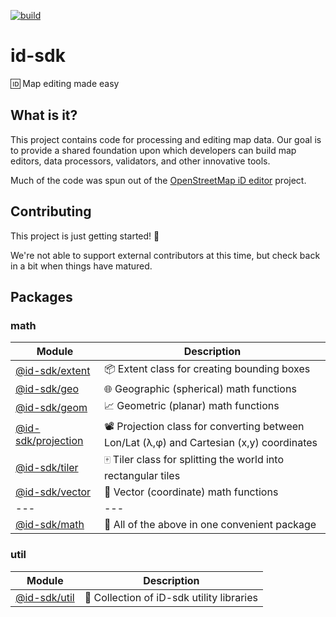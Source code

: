 [![build](https://github.com/ideditor/id-sdk/workflows/build/badge.svg)](https://github.com/ideditor/id-sdk/actions?query=workflow%3A%22build%22)


# id-sdk

🆔 Map editing made easy


## What is it?

This project contains code for processing and editing map data.  Our goal is to provide a shared foundation upon which developers can build map editors, data processors, validators, and other innovative tools.

Much of the code was spun out of the [OpenStreetMap iD editor](https://github.com/openstreetmap/iD) project.


## Contributing

This project is just getting started! 🌱

We're not able to support external contributors at this time, but check back in a bit when things have matured.


## Packages

### math

Module                | Description
--------------------- | -------------
[@id-sdk/extent]      | 📦 Extent class for creating bounding boxes
[@id-sdk/geo]         | 🌐 Geographic (spherical) math functions
[@id-sdk/geom]        | 📈 Geometric (planar) math functions
[@id-sdk/projection]  | 📽 Projection class for converting between Lon/Lat (λ,φ) and Cartesian (x,y) coordinates
[@id-sdk/tiler]       | 🀄️ Tiler class for splitting the world into rectangular tiles
[@id-sdk/vector]      | 📐 Vector (coordinate) math functions
---                   | ---
[@id-sdk/math]        | 🔢 All of the above in one convenient package

[@id-sdk/extent]: /packages/math/packages/extent
[@id-sdk/geo]: /packages/math/packages/geo
[@id-sdk/geom]: /packages/math/packages/geom
[@id-sdk/projection]: /packages/math/packages/projection
[@id-sdk/tiler]: /packages/math/packages/tiler
[@id-sdk/vector]: /packages/math/packages/vector
[@id-sdk/math]: /packages/math


### util

Module                | Description
--------------------- | -------------
[@id-sdk/util]        | 🧰 Collection of iD-sdk utility libraries

[@id-sdk/util]: /packages/util
